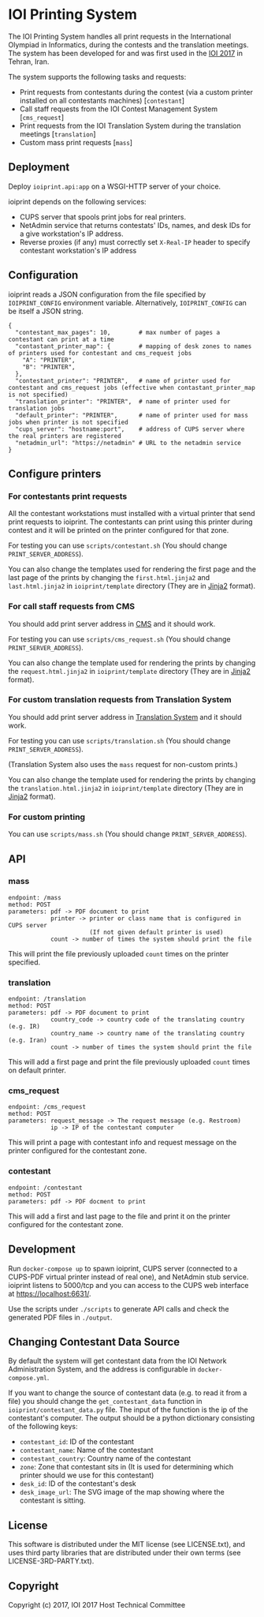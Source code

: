 # IOI Printing System

The IOI Printing System handles all print requests in the International
Olympiad in Informatics, during the contests and the translation meetings.
The system has been developed for and was first used in the
[IOI 2017](http://ioi2017.org/) in Tehran, Iran.

The system supports the following tasks and requests:
  * Print requests from contestants during the contest
    (via a custom printer installed on all contestants machines) [`contestant`]
  * Call staff requests from the IOI Contest Management System [`cms_request`]
  * Print requests from the IOI Translation System during the translation meetings
    [`translation`]
  * Custom mass print requests [`mass`]

## Deployment

Deploy `ioiprint.api:app` on a WSGI-HTTP server of your choice.

ioiprint depends on the following services:

- CUPS server that spools print jobs for real printers.
- NetAdmin service that returns contestats' IDs, names, and desk IDs for a give workstation's IP address.
- Reverse proxies (if any) must correctly set `X-Real-IP` header to specify contestant workstation's IP address

## Configuration

ioiprint reads a JSON configuration from the file specified by `IOIPRINT_CONFIG` environment variable. Alternatively, `IOIPRINT_CONFIG` can be itself a JSON string.

```
{
  "contestant_max_pages": 10,        # max number of pages a contestant can print at a time
  "contastant_printer_map": {        # mapping of desk zones to names of printers used for contestant and cms_request jobs
    "A": "PRINTER",
    "B": "PRINTER",
  },
  "contestant_printer": "PRINTER",   # name of printer used for contestant and cms_request jobs (effective when contastant_printer_map is not specified)
  "translation_printer": "PRINTER",  # name of printer used for translation jobs
  "default_printer": "PRINTER",      # name of printer used for mass jobs when printer is not specified
  "cups_server": "hostname:port",    # address of CUPS server where the real printers are registered
  "netadmin_url": "https://netadmin" # URL to the netadmin service
}
```

## Configure printers

### For contestants print requests

All the contestant workstations must installed with a virtual printer that send print requests to ioiprint.
The contestants can print using this printer during contest and it will be printed on the printer configured for that zone.

For testing you can use `scripts/contestant.sh` (You should change `PRINT_SERVER_ADDRESS`).

You can also change the templates used for rendering the first page and the last page of the prints by changing the `first.html.jinja2` and `last.html.jinja2` in `ioiprint/template` directory (They are in [Jinja2](http://jinja.pocoo.org/) format).

### For call staff requests from CMS

You should add print server address in [CMS](https://github.com/akmohtashami/cms) and it should work.

For testing you can use `scripts/cms_request.sh` (You should change `PRINT_SERVER_ADDRESS`).

You can also change the template used for rendering the prints by changing the `request.html.jinja2` in `ioiprint/template` directory (They are in [Jinja2](http://jinja.pocoo.org/) format).

### For custom translation requests from Translation System

You should add print server address in [Translation System](https://github.com/noidsirius/IOI-Translation) and it should work.

For testing you can use `scripts/translation.sh` (You should change `PRINT_SERVER_ADDRESS`).

(Translation System also uses the `mass` request for non-custom prints.)

You can also change the template used for rendering the prints by changing the `translation.html.jinja2` in `ioiprint/template` directory (They are in [Jinja2](http://jinja.pocoo.org/) format).

### For custom printing

You can use `scripts/mass.sh` (You should change `PRINT_SERVER_ADDRESS`).

## API

### mass

```
endpoint: /mass
method: POST
parameters: pdf -> PDF document to print
            printer -> printer or class name that is configured in CUPS server
                       (If not given default printer is used)
            count -> number of times the system should print the file
```

This will print the file previously uploaded `count` times on the printer specified.

### translation

```
endpoint: /translation
method: POST
parameters: pdf -> PDF document to print
            country_code -> country code of the translating country (e.g. IR)
            country_name -> country name of the translating country (e.g. Iran)
            count -> number of times the system should print the file
```

This will add a first page and print the file previously uploaded `count` times on default printer.

### cms_request

```
endpoint: /cms_request
method: POST
parameters: request_message -> The request message (e.g. Restroom)
            ip -> IP of the contestant computer
```

This will print a page with contestant info and request message on the printer configured for the contestant zone.

### contestant

```
endpoint: /contestant
method: POST
parameters: pdf -> PDF docment to print
```

This will add a first and last page to the file and print it on the printer configured for the contestant zone.


## Development

Run `docker-compose up` to spawn ioiprint, CUPS server (connected to a CUPS-PDF virtual printer instead of real one), and NetAdmin stub service. ioiprint listens to 5000/tcp and you can access to the CUPS web interface at <https://localhost:6631/>.

Use the scripts under `./scripts` to generate API calls and check the generated PDF files in `./output`.

## Changing Contestant Data Source

By default the system will get contestant data from the IOI Network Administration System,
and the address is configurable in `docker-compose.yml`.

If you want to change the source of contestant data (e.g. to read it from a file)
you should change the `get_contestant_data` function in `ioiprint/contestant_data.py` file.
The input of the function is the ip of the contestant's computer.
The output should be a python dictionary consisting of the following keys:
- `contestant_id`: ID of the contestant
- `contestant_name`: Name of the contestant
- `contestant_country`: Country name of the contestant
- `zone`: Zone that contestant sits in (It is used for determining which printer should we use for this contestant)
- `desk_id`: ID of the contestant's desk
- `desk_image_url`: The SVG image of the map showing where the contestant is sitting.

## License

This software is distributed under the MIT license (see LICENSE.txt),
and uses third party libraries that are distributed under their own terms
(see LICENSE-3RD-PARTY.txt).

## Copyright
Copyright (c) 2017, IOI 2017 Host Technical Committee
